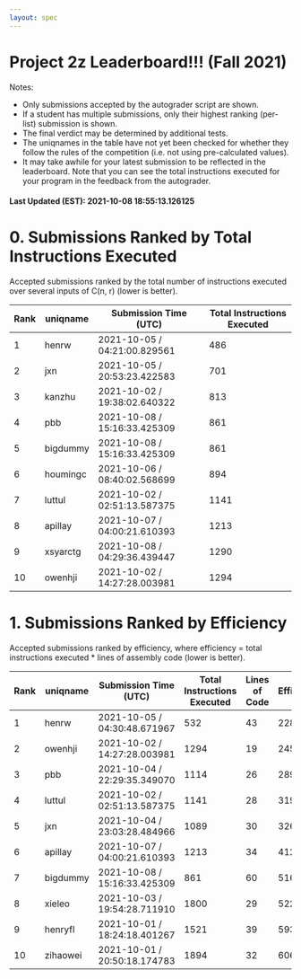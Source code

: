 ```yaml
---
layout: spec
---
```


Project 2z Leaderboard!!! (Fall 2021)
==============================
Notes:
- Only submissions accepted by the autograder script are shown.
- If a student has multiple submissions, only their highest ranking (per-list) submission is shown.
- The final verdict may be determined by additional tests.
- The uniqnames in the table have not yet been checked for whether they follow the rules of the competition (i.e. not using pre-calculated values).
- It may take awhile for your latest submission to be reflected in the leaderboard. Note that you can see the total instructions executed for your program in the feedback from the autograder.


#### Last Updated (EST): 2021-10-08 18:55:13.126125

# 0. Submissions Ranked by Total Instructions Executed
Accepted submissions ranked by the total number of instructions executed over several inputs of C(n, r) (lower is better).

| Rank  | uniqname | Submission Time (UTC) | Total Instructions Executed |
|---|---|---|---|
| 1 | henrw | 2021-10-05 / 04:21:00.829561 | 486 |
| 2 | jxn | 2021-10-05 / 20:53:23.422583 | 701 |
| 3 | kanzhu | 2021-10-02 / 19:38:02.640322 | 813 |
| 4 | pbb | 2021-10-08 / 15:16:33.425309 | 861 |
| 5 | bigdummy | 2021-10-08 / 15:16:33.425309 | 861 |
| 6 | houmingc | 2021-10-06 / 08:40:02.568699 | 894 |
| 7 | luttul | 2021-10-02 / 02:51:13.587375 | 1141 |
| 8 | apillay | 2021-10-07 / 04:00:21.610393 | 1213 |
| 9 | xsyarctg | 2021-10-08 / 04:29:36.439447 | 1290 |
| 10 | owenhji | 2021-10-02 / 14:27:28.003981 | 1294 |


# 1. Submissions Ranked by Efficiency
Accepted submissions ranked by efficiency, where efficiency = total instructions executed * lines of assembly code (lower is better).

| Rank  | uniqname | Submission Time (UTC) | Total Instructions Executed |Lines of Code | Efficiency |
|---|---|---|---|---|---|
| 1 | henrw | 2021-10-05 / 04:30:48.671967 | 532 | 43 | 22876 |
| 2 | owenhji | 2021-10-02 / 14:27:28.003981 | 1294 | 19 | 24586 |
| 3 | pbb | 2021-10-04 / 22:29:35.349070 | 1114 | 26 | 28964 |
| 4 | luttul | 2021-10-02 / 02:51:13.587375 | 1141 | 28 | 31948 |
| 5 | jxn | 2021-10-04 / 23:03:28.484966 | 1089 | 30 | 32670 |
| 6 | apillay | 2021-10-07 / 04:00:21.610393 | 1213 | 34 | 41242 |
| 7 | bigdummy | 2021-10-08 / 15:16:33.425309 | 861 | 60 | 51660 |
| 8 | xieleo | 2021-10-03 / 19:54:28.711910 | 1800 | 29 | 52200 |
| 9 | henryfl | 2021-10-01 / 18:24:18.401267 | 1521 | 39 | 59319 |
| 10 | zihaowei | 2021-10-01 / 20:50:18.174783 | 1894 | 32 | 60608 |

